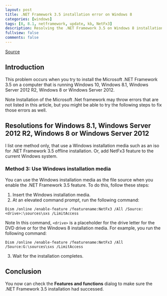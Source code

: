 ```yaml
---
layout: post
title: .NET Framework 3.5 installation error on Windows 8
categories: [windows]
tags: [8, 8.1, netframework, update, kb, NetFx3]
description: Resolving the .NET Framework 3.5 on Windows 8 installation error
fullview: false
comments: false
---
```


[Source][source] 

## Introduction

This problem occurs when you try to install the Microsoft .NET Framework 3.5 on a computer that is running Windows 10, Windows 8.1, Windows Server 2012 R2, Windows 8 or Windows Server 2012.

Note Installation of the Microsoft .Net framework may throw errors that are not listed in this article, but you might be able to try the following steps to fix those errors as well.

## Resolutions for Windows 8.1, Windows Server 2012 R2, Windows 8 or Windows Server 2012

I list one method only, that use a Windows installation media such as an iso for .NET Framework 3.5 offline installation. Or, add NetFx3 feature to the current Windows system.

### Method 3: Use Windows installation media

You can use the Windows installation media as the file source when you enable the .NET Framework 3.5 feature. To do this, follow these steps:

1. Insert the Windows installation media.
2. At an elevated command prompt, run the following command:

```
Dism /online /enable-feature /featurename:NetFx3 /All /Source:<drive>:\sources\sxs /LimitAccess
```

Note In this command, `<drive>` is a placeholder for the drive letter for the DVD drive or for the Windows 8 installation media. For example, you run the following command:

```
Dism /online /enable-feature /featurename:NetFx3 /All /Source:G:\sources\sxs /LimitAccess

```
3. Wait for the installation completes.

## Conclusion

You now can check the **Features and functions** dialog to make sure the .NET Framework 3.5 installation had successed.

[source]: https://support.microsoft.com/en-us/kb/2734782
